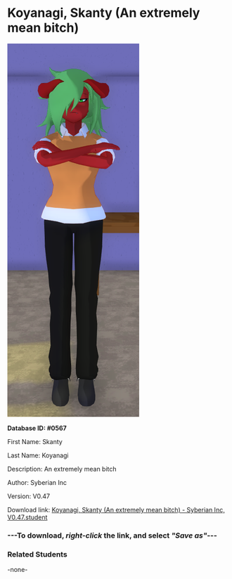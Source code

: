 # Koyanagi, Skanty (An extremely mean bitch)

<img src="../../Files/Images/Koyanagi, Skanty (An extremely mean bitch).png" title="Koyanagi, Skanty (An extremely mean bitch) - Syberian Inc, V0.47">

**Database ID: #0567**

First Name: Skanty

Last Name: Koyanagi

Description: An extremely mean bitch

Author: Syberian Inc

Version: V0.47

Download link: <a href="https://raw.githubusercontent.com/Arbiter1223/Daigaku-Gurashi-Custom-Students/master/Files/Student%20Files/Koyanagi%2C%20Skanty%20(An%20extremely%20mean%20bitch)%20-%20Syberian%20Inc%2C%20V0.47.student">Koyanagi, Skanty (An extremely mean bitch) - Syberian Inc, V0.47.student</a>

### ---**To download, _right-click_ the link, and select _"Save as"_**---

### Related Students

-none-
